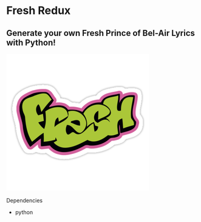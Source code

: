 # Fresh Redux
## Generate your own Fresh Prince of Bel-Air Lyrics with Python!
![image of freshness](fresh.PNG)

Dependencies
- python
